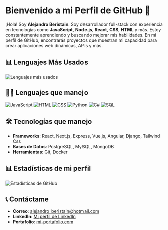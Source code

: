 # Bienvenido a mi Perfil de GitHub 👋

¡Hola! Soy **Alejandro Beristain**. Soy desarrollador full-stack con experiencia en tecnologías como **JavaScript**, **Node.js**, **React**, **CSS**, **HTML** y más. Estoy constantemente aprendiendo y buscando mejorar mis habilidades. En mi perfil de GitHub, encontrarás proyectos que muestran mi capacidad para crear aplicaciones web dinámicas, APIs y más.

## 📊 Lenguajes Más Usados
![Lenguajes más usados](https://github-readme-stats.vercel.app/api/top-langs/?username=aberistaina&layout=compact&theme=radical)

## 🧑‍💻 Lenguajes que manejo

![JavaScript](https://img.shields.io/badge/JavaScript-%23323330?style=for-the-badge&logo=javascript&logoColor=F7DF1E)
![HTML](https://img.shields.io/badge/HTML-%23E34F26?style=for-the-badge&logo=html5&logoColor=white)
![CSS](https://img.shields.io/badge/CSS-%231572B6?style=for-the-badge&logo=css3&logoColor=white)
![Python](https://img.shields.io/badge/Python-%233B8EBB?style=for-the-badge&logo=python&logoColor=white)
![C#](https://img.shields.io/badge/C%23-%23239120?style=for-the-badge&logo=csharp&logoColor=white)
![SQL](https://img.shields.io/badge/SQL-%2300B5E2?style=for-the-badge&logo=mysql&logoColor=white)


## 🛠 Tecnologías que manejo

- **Frameworks**: React, Next.js, Express, Vue.js, Angular, Django, Tailwind Css
- **Bases de Datos**: PostgreSQL, MySQL, MongoDB
- **Herramientas**: Git, Docker


## 📊 Estadísticas de mi perfil

![Estadísticas de GitHub](https://github-readme-stats.vercel.app/api?username=aberistaina&show_icons=true&hide=prs&count_private=true&theme=radical)

## 📞 Contáctame

- **Correo**: [alejandro_beristain@hotmail.com](mailto:alejandro_beristain@hotmail.com)
- **LinkedIn**: [Mi perfil de LinkedIn]([https://www.linkedin.com/in/tu-perfil](https://www.linkedin.com/in/aberistaina/))
- **Portafolio**: [mi-portafolio.com]([https://mi-portafolio.com](https://aberistain.cl/))
